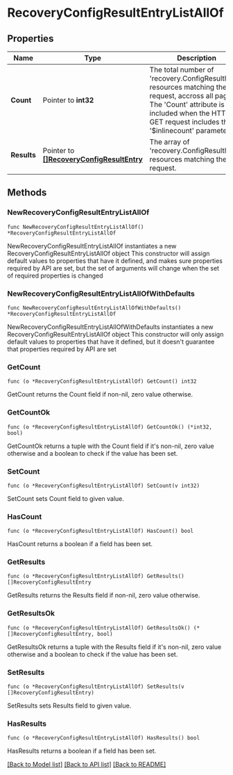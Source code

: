 # RecoveryConfigResultEntryListAllOf

## Properties

Name | Type | Description | Notes
------------ | ------------- | ------------- | -------------
**Count** | Pointer to **int32** | The total number of &#39;recovery.ConfigResultEntry&#39; resources matching the request, accross all pages. The &#39;Count&#39; attribute is included when the HTTP GET request includes the &#39;$inlinecount&#39; parameter. | [optional] 
**Results** | Pointer to [**[]RecoveryConfigResultEntry**](recovery.ConfigResultEntry.md) | The array of &#39;recovery.ConfigResultEntry&#39; resources matching the request. | [optional] 

## Methods

### NewRecoveryConfigResultEntryListAllOf

`func NewRecoveryConfigResultEntryListAllOf() *RecoveryConfigResultEntryListAllOf`

NewRecoveryConfigResultEntryListAllOf instantiates a new RecoveryConfigResultEntryListAllOf object
This constructor will assign default values to properties that have it defined,
and makes sure properties required by API are set, but the set of arguments
will change when the set of required properties is changed

### NewRecoveryConfigResultEntryListAllOfWithDefaults

`func NewRecoveryConfigResultEntryListAllOfWithDefaults() *RecoveryConfigResultEntryListAllOf`

NewRecoveryConfigResultEntryListAllOfWithDefaults instantiates a new RecoveryConfigResultEntryListAllOf object
This constructor will only assign default values to properties that have it defined,
but it doesn't guarantee that properties required by API are set

### GetCount

`func (o *RecoveryConfigResultEntryListAllOf) GetCount() int32`

GetCount returns the Count field if non-nil, zero value otherwise.

### GetCountOk

`func (o *RecoveryConfigResultEntryListAllOf) GetCountOk() (*int32, bool)`

GetCountOk returns a tuple with the Count field if it's non-nil, zero value otherwise
and a boolean to check if the value has been set.

### SetCount

`func (o *RecoveryConfigResultEntryListAllOf) SetCount(v int32)`

SetCount sets Count field to given value.

### HasCount

`func (o *RecoveryConfigResultEntryListAllOf) HasCount() bool`

HasCount returns a boolean if a field has been set.

### GetResults

`func (o *RecoveryConfigResultEntryListAllOf) GetResults() []RecoveryConfigResultEntry`

GetResults returns the Results field if non-nil, zero value otherwise.

### GetResultsOk

`func (o *RecoveryConfigResultEntryListAllOf) GetResultsOk() (*[]RecoveryConfigResultEntry, bool)`

GetResultsOk returns a tuple with the Results field if it's non-nil, zero value otherwise
and a boolean to check if the value has been set.

### SetResults

`func (o *RecoveryConfigResultEntryListAllOf) SetResults(v []RecoveryConfigResultEntry)`

SetResults sets Results field to given value.

### HasResults

`func (o *RecoveryConfigResultEntryListAllOf) HasResults() bool`

HasResults returns a boolean if a field has been set.


[[Back to Model list]](../README.md#documentation-for-models) [[Back to API list]](../README.md#documentation-for-api-endpoints) [[Back to README]](../README.md)


